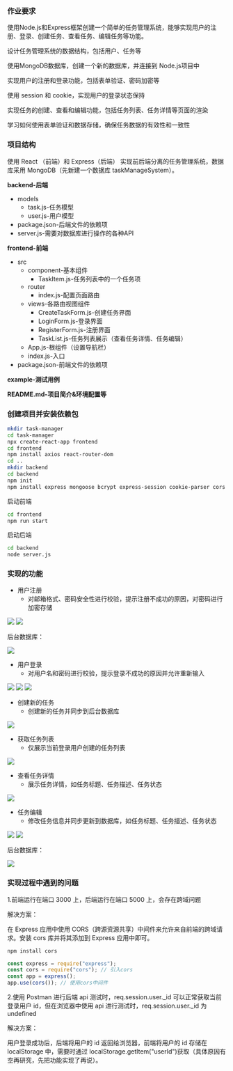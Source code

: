 ### 作业要求

使用Node.js和Express框架创建一个简单的任务管理系统，能够实现用户的注册、登录、创建任务、查看任务、编辑任务等功能。

设计任务管理系统的数据结构，包括用户、任务等

使用MongoDB数据库，创建一个新的数据库，并连接到 Node.js项目中

实现用户的注册和登录功能，包括表单验证、密码加密等

使用 session 和 cookie，实现用户的登录状态保持

实现任务的创建、查看和编辑功能，包括任务列表、任务详情等页面的渲染

学习如何使用表单验证和数据存储，确保任务数据的有效性和一致性

### 项目结构

使用 React （前端）和 Express（后端） 实现前后端分离的任务管理系统，数据库采用 MongoDB（先新建一个数据库 taskManageSystem）。

**backend-后端**

- models
  - task.js-任务模型
  - user.js-用户模型
- package.json-后端文件的依赖项
- server.js-需要对数据库进行操作的各种API

**frontend-前端**

- src
  - component-基本组件
    - TaskItem.js-任务列表中的一个任务项
  - router
    - index.js-配置页面路由
  - views-各路由视图组件
    - CreateTaskForm.js-创建任务界面
    - LoginForm.js-登录界面
    - RegisterForm.js-注册界面
    - TaskList.js-任务列表展示（查看任务详情、任务编辑）
  - App.js-根组件（设置导航栏）
  - index.js-入口
- package.json-前端文件的依赖项

**example-测试用例**

**README.md-项目简介&环境配置等**

### 创建项目并安装依赖包

```bash
mkdir task-manager
cd task-manager
npx create-react-app frontend
cd frontend
npm install axios react-router-dom 
cd ..
mkdir backend
cd backend
npm init
npm install express mongoose bcrypt express-session cookie-parser cors
```

启动前端

```bash
cd frontend
npm run start
```

启动后端

```bash
cd backend
node server.js
```

### 实现的功能

- 用户注册
  - 对邮箱格式、密码安全性进行校验，提示注册不成功的原因，对密码进行加密存储


<img src="example\image-20240312235215118.png"/>

<img src="example\image-20240313001643132.png"/>

后台数据库：

<img src="example\image-20240313003036710.png"/>

- 用户登录
  - 对用户名和密码进行校验，提示登录不成功的原因并允许重新输入

<img src="example\image-20240313003215138.png"/>

<img src="example\image-20240313003249946.png"/>

<img src="example\image-20240313002645005.png"/>

- 创建新的任务
  - 创建新的任务并同步到后台数据库

<img src="example\image-20240312235441369.png"/>

- 获取任务列表
  - 仅展示当前登录用户创建的任务列表

<img src="example\image-20240313002256800.png"/>

- 查看任务详情
  - 展示任务详情，如任务标题、任务描述、任务状态

<img src="example\image-20240313002417542.png"/>

- 任务编辑
  - 修改任务信息并同步更新到数据库，如任务标题、任务描述、任务状态

<img src="example\image-20240313002444139.png"/>

<img src="example\image-20240313002511780.png"/>

后台数据库：

<img src="example\image-20240313003626192.png"/>

### 实现过程中遇到的问题

1.前端运行在端口 3000 上，后端运行在端口 5000 上，会存在跨域问题

解决方案：

在 Express 应用中使用 CORS（跨源资源共享）中间件来允许来自前端的跨域请求。安装 cors 库并将其添加到 Express 应用中即可。

```bash
npm install cors
```

```js
const express = require("express");
const cors = require("cors"); // 引入cors
const app = express();
app.use(cors()); // 使用cors中间件
```

2.使用 Postman 进行后端 api 测试时，req.session.user.\_id 可以正常获取当前登录用户 id，但在浏览器中使用 api 进行测试时，req.session.user.\_id 为 undefined

解决方案：

用户登录成功后，后端将用户的 id 返回给浏览器，前端将用户的 id 存储在 localStorage 中，需要时通过 localStorage.getItem("userId")获取（具体原因有空再研究，先把功能实现了再说）。

